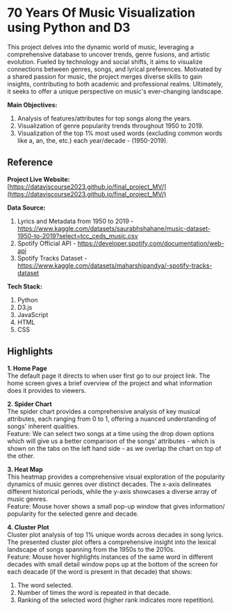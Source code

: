 # 70 Years Of Music Visualization using Python and D3

This project delves into the dynamic world of music, leveraging a comprehensive database to uncover trends, genre fusions, and artistic evolution. Fueled by technology and social shifts, it aims to visualize connections between genres, songs, and lyrical preferences. Motivated by a shared passion for music, the project merges diverse skills to gain insights, contributing to both academic and professional realms. Ultimately, it seeks to offer a unique perspective on music's ever-changing landscape.

**Main Objectives:**

1. Analysis of features/attributes for top songs along the years.
2. Visualization of genre popularity trends throughout 1950 to 2019.
3. Visualization of the top 1% most used words (excluding common words like a, an, the, etc.) each year/decade - (1950-2019).

## Reference

**Project Live Website:** 
[https://dataviscourse2023.github.io/final_project_MV/](https://dataviscourse2023.github.io/final_project_MV/)<br>

**Data Source:** 
1. Lyrics and Metadata from 1950 to 2019 - https://www.kaggle.com/datasets/saurabhshahane/music-dataset-1950-to-2019?select=tcc_ceds_music.csv
2. Spotify Official API - https://developer.spotify.com/documentation/web-api
3. Spotify Tracks Dataset - https://www.kaggle.com/datasets/maharshipandya/-spotify-tracks-dataset

**Tech Stack:**
1. Python
2. D3.js
3. JavaScript
4. HTML
5. CSS

## Highlights

**1. Home Page**
<br> The default page it directs to when user first go to our project link. The home screen gives a brief overview of the project and what information does it provides to viewers. 

**2. Spider Chart**
<br>The spider chart provides a comprehensive analysis of key musical attributes, each ranging from 0 to 1, offering a nuanced understanding of songs' inherent qualities.
<br>Feature: We can select two songs at a time using the drop down options which will give us a better comparison of the songs’ attributes - which is shown on the tabs on the left hand side - as we overlap the chart on top of the other.

**3. Heat Map** 
<br>This heatmap provides a comprehensive visual exploration of the popularity dynamics of music genres over distinct decades. The x-axis delineates different historical periods, while the y-axis showcases a diverse array of music genres.
<br>Feature: Mouse hover shows a small pop-up window that gives information/ popularity for the selected genre and decade.

**4. Cluster Plot**
<br> Cluster plot analysis of top 1% unique words across decades in song lyrics. The presented cluster plot offers a comprehensive insight into the lexical landscape of songs spanning from the 1950s to the 2010s. 
<br> Feature: Mouse hover highlights instances of the same word in different decades with small detail window pops up at the bottom of the screen for each deacade (if the word is present in that decade) that shows: 

1. The word selected.
2. Number of times the word is repeated in that decade.
3. Ranking of the selected word (higher rank indicates more repetition).

